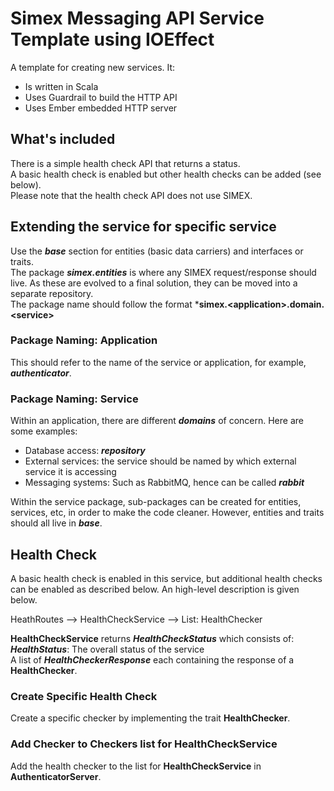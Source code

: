 # Simex Messaging API Service Template using IOEffect
A template for creating new services. It:
* Is written in Scala
* Uses Guardrail to build the HTTP API
* Uses Ember embedded HTTP server

## What's included
There is a simple health check API that returns a status.  
A basic health check is enabled but other health checks can be added (see below).  
Please note that the health check API does not use SIMEX.

## Extending the service for specific service
Use the ***base*** section for entities (basic data carriers) and interfaces or traits.  
The package ***simex.entities*** is where any SIMEX request/response should live. As these are evolved 
to a final solution, they can be moved into a separate repository.  
The package name should follow the format ***simex.\<application\>.domain.\<service\>**  

### Package Naming: Application
This should refer to the name of the service or application, for example, ***authenticator***.

### Package Naming: Service
Within an application, there are different ***domains*** of concern. Here are some examples:
* Database access: ***repository***
* External services: the service should be named by which external service it is accessing 
* Messaging systems: Such as RabbitMQ, hence can be called ***rabbit***

Within the service package, sub-packages can be created for entities, services, etc, in order to 
make the code cleaner. However, entities and traits should all live in ***base***.

## Health Check
A basic health check is enabled in this service, but additional health checks can be enabled as described below. An 
high-level description is given below.

HeathRoutes --> HealthCheckService --> List: HealthChecker

**HealthCheckService** returns ***HealthCheckStatus*** which consists of:  
***HealthStatus***: The overall status of the service  
A list of ***HealthCheckerResponse*** each containing the response of a **HealthChecker**.

### Create Specific Health Check
Create a specific checker by implementing the trait **HealthChecker**.

### Add Checker to Checkers list for HealthCheckService
Add the health checker to the list for **HealthCheckService** in **AuthenticatorServer**.